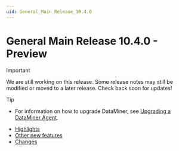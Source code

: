 ```yaml
---
uid: General_Main_Release_10.4.0
---
```


# General Main Release 10.4.0 - Preview

> [!IMPORTANT]
> We are still working on this release. Some release notes may still be modified or moved to a later release. Check back soon for updates!

> [!TIP]
>
> - For information on how to upgrade DataMiner, see [Upgrading a DataMiner Agent](xref:Upgrading_a_DataMiner_Agent).

- [Highlights](xref:General_Main_Release_10.4.0_highlights)
- [Other new features](xref:General_Main_Release_10.4.0_new_features)
- [Changes](xref:General_Main_Release_10.4.0_changes)
